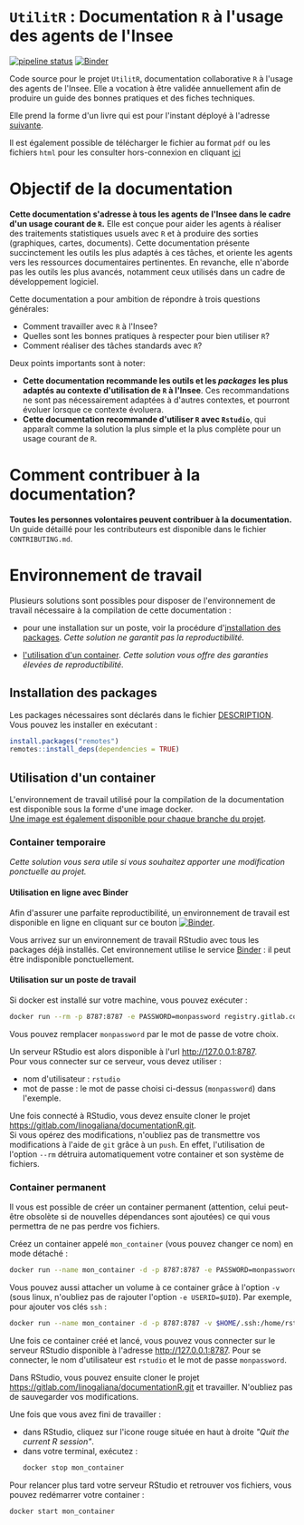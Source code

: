 # `UtilitR` : Documentation `R` à l'usage des agents de l'Insee 

<!-- badges: start -->
[![pipeline status](https://gitlab.com/linogaliana/documentationR/badges/master/pipeline.svg)](https://gitlab.com/linogaliana/documentationR/-/commits/master)
[![Binder](https://mybinder.org/badge_logo.svg)](https://mybinder.org/v2/gl/linogaliana%2FdocumentationR/binder?urlpath=rstudio)
<!-- badges: end -->

 
Code source pour le projet `UtilitR`, documentation collaborative `R` 
à l'usage des agents de l'Insee. Elle a vocation à être validée annuellement 
afin de produire un guide des bonnes pratiques et des fiches techniques.

Elle prend la forme d'un livre qui est pour l'instant déployé à l'adresse 
[suivante](https://linogaliana.gitlab.io/documentationR/index.html). 

Il est également possible de télécharger le fichier au format `pdf` 
ou les  fichiers `html` pour les consulter hors-connexion en cliquant
[ici](https://gitlab.com/linogaliana/documentationR/-/jobs/artifacts/master/download?job=buildbookdown)


# Objectif de la documentation

**Cette documentation s'adresse à tous les agents de l'Insee dans le cadre d'un usage courant de `R`.** 
Elle est conçue pour aider les agents à réaliser des traitements statistiques usuels avec `R` et à produire des sorties (graphiques, cartes, documents). Cette documentation présente succinctement les outils les plus adaptés à ces tâches, et oriente les agents vers les ressources documentaires pertinentes. En revanche, elle n'aborde pas les outils les plus avancés, notamment ceux utilisés dans un cadre de développement logiciel.

Cette documentation a pour ambition de répondre à trois questions générales:

* Comment travailler avec `R` à l'Insee?
* Quelles sont les bonnes pratiques à respecter pour bien utiliser `R`?
* Comment réaliser des tâches standards avec `R`?

Deux points importants sont à noter:

* **Cette documentation recommande les outils et les *packages* les plus adaptés au contexte d'utilisation de `R` à l'Insee**. Ces recommandations ne sont pas nécessairement adaptées à d'autres contextes, et pourront évoluer lorsque ce contexte évoluera.
* **Cette documentation recommande d'utiliser `R` avec `Rstudio`**, qui apparaît comme la solution la plus simple et la plus complète pour un usage courant de `R`.

# Comment contribuer à la documentation?

**Toutes les personnes volontaires peuvent contribuer à la documentation.** Un guide détaillé pour les contributeurs est disponible dans le fichier `CONTRIBUTING.md`.

# Environnement de travail

Plusieurs solutions sont possibles pour disposer de l'environnement de travail nécessaire à la compilation de cette documentation : 

- pour une installation sur un poste, voir la procédure d'[installation des packages](#installation-des-packages). _Cette solution ne garantit pas la reproductibilité._

- [l'utilisation d'un container](#utilisation-dun-container). _Cette solution vous offre des garanties élevées de reproductibilité._

## Installation des packages

Les packages nécessaires sont déclarés dans le fichier [DESCRIPTION](DESCRIPTION).  
Vous pouvez les installer en exécutant : 

```r
install.packages("remotes")
remotes::install_deps(dependencies = TRUE)
```

## Utilisation d'un container

L'environnement de travail utilisé pour la compilation de la documentation est disponible sous la forme d'une image docker.  
[Une image est également disponible pour chaque branche du projet](../../../container_registry).

### Container temporaire

_Cette solution vous sera utile si vous souhaitez apporter une modification ponctuelle au projet._

#### Utilisation en ligne avec Binder

Afin d'assurer une parfaite reproductibilité, un environnement de travail est disponible en ligne en cliquant sur ce bouton 
[![Binder](https://mybinder.org/badge_logo.svg)](https://mybinder.org/v2/gl/linogaliana%2FdocumentationR/binder?urlpath=rstudio).

Vous arrivez sur un environnement de travail RStudio avec tous les packages déjà installés. Cet environnement utilise le service [Binder](https://mybinder.org) : il peut être indisponible ponctuellement.

#### Utilisation sur un poste de travail

Si docker est installé sur votre machine, vous pouvez exécuter : 

```bash
docker run --rm -p 8787:8787 -e PASSWORD=monpassword registry.gitlab.com/linogaliana/documentationr:master
```

Vous pouvez remplacer `monpassword` par le mot de passe de votre choix.

Un serveur RStudio est alors disponible à l'url <http://127.0.0.1:8787>.  
Pour vous connecter sur ce serveur, vous devez utiliser :

- nom d'utilisateur : `rstudio`
- mot de passe : le mot de passe choisi ci-dessus (`monpassword`) dans l'exemple.

Une fois connecté à RStudio, vous devez ensuite cloner le projet <https://gitlab.com/linogaliana/documentationR.git>.  
Si vous opérez des modifications, n'oubliez pas de transmettre vos modifications à l'aide de `git` grâce à un `push`. En effet, l'utilisation de l'option `--rm` détruira automatiquement votre container et son système de fichiers.

### Container permanent

Il vous est possible de créer un container permanent (attention, celui peut-être obsolète si de nouvelles dépendances sont ajoutées) ce qui vous permettra de ne pas perdre vos fichiers.

Créez un container appelé `mon_container` (vous pouvez changer ce nom) en mode détaché :

```bash
docker run --name mon_container -d -p 8787:8787 -e PASSWORD=monpassword registry.gitlab.com/linogaliana/documentationr:master
```

Vous pouvez aussi attacher un volume à ce container grâce à l'option `-v` (sous linux, n'oubliez pas de rajouter l'option `-e USERID=$UID`). Par exemple, pour ajouter vos clés `ssh` : 

```bash
docker run --name mon_container -d -p 8787:8787 -v $HOME/.ssh:/home/rstudio/.ssh -e USERID=$UID -e PASSWORD=monpassword registry.gitlab.com/linogaliana/documentationr:master
```

Une fois ce container créé et lancé, vous pouvez vous connecter sur le serveur RStudio disponible à l'adresse <http://127.0.0.1:8787>. Pour se connecter, le nom d'utilisateur est `rstudio` et le mot de passe `monpassword`.

Dans RStudio, vous pouvez ensuite cloner le projet <https://gitlab.com/linogaliana/documentationR.git> et travailler. N'oubliez pas de sauvegarder vos modifications.

Une fois que vous avez fini de travailler :

- dans RStudio, cliquez sur l'icone rouge située en haut à droite _"Quit the current R session"_.
- dans votre terminal, exécutez : 
  ```bash
  docker stop mon_container
  ```

Pour relancer plus tard votre serveur RStudio et retrouver vos fichiers, vous pouvez redémarrer votre container : 

```bash
docker start mon_container
```
